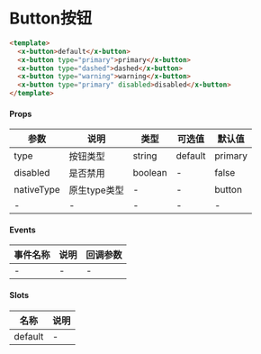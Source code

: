 # Button按钮

```html
<template>
  <x-button>default</x-button>
  <x-button type="primary">primary</x-button>
  <x-button type="dashed">dashed</x-button>
  <x-button type="warning">warning</x-button>
  <x-button type="primary" disabled>disabled</x-button>
</template>
```

#### Props
| 参数      | 说明    | 类型      | 可选值       | 默认值   |
|---------- |-------- |---------- |------------- |--------- |
| type     | 按钮类型   | string  |   default|primary|dashed|warning       |    default    |
| disabled     | 是否禁用   | boolean  |   -       |    false    |
| nativeType     | 原生type类型   | -  |   -       |    button    |
| -     | -   | -  |   -       |    -    |

#### Events
| 事件名称 | 说明 | 回调参数 |
|---------|--------|---------|
| - | - | - |

#### Slots
| 名称 | 说明 | 
|---------|--------|
| default | - |